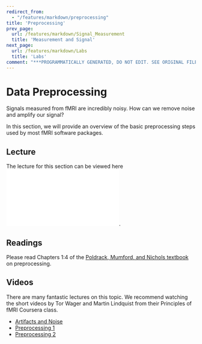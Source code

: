 ```yaml
---
redirect_from:
  - "/features/markdown/preprocessing"
title: 'Preprocessing'
prev_page:
  url: /features/markdown/Signal_Measurement
  title: 'Measurement and Signal'
next_page:
  url: /features/markdown/Labs
  title: 'Labs'
comment: "***PROGRAMMATICALLY GENERATED, DO NOT EDIT. SEE ORIGINAL FILES IN /content***"
---
```

# Data Preprocessing

Signals measured from fMRI are incredibly noisy. How can we remove noise and amplify our signal?

In this section, we will provide an overview of the basic preprocessing steps used by most fMRI software packages.

## Lecture

The lecture for this section can be viewed here ![lecture](../../images/lectures/Preprocessing.pdf).

## Readings

Please read Chapters 1:4 of the [Poldrack, Mumford, and Nichols textbook](http://www.fmri-data-analysis.org/) on preprocessing.

## Videos

There are many fantastic lectures on this topic. We recommend watching the short videos by Tor Wager and Martin Lindquist from their Principles of fMRI Coursera class.
 - [Artifacts and Noise](https://www.youtube.com/watch?v=7Kk_RsGycHs&list=PLfXA4opIOVrGHncHRxI3Qa5GeCSudwmxM&index=11&t=0s)
 - [Preprocessing 1](https://www.youtube.com/watch?v=Qc3rRaJWOc4&list=PLfXA4opIOVrGHncHRxI3Qa5GeCSudwmxM&index=17&t=0s)
 - [Preprocessing 2](https://www.youtube.com/watch?v=qamRGWSC-6g&list=PLfXA4opIOVrGHncHRxI3Qa5GeCSudwmxM&index=18&t=0s)
